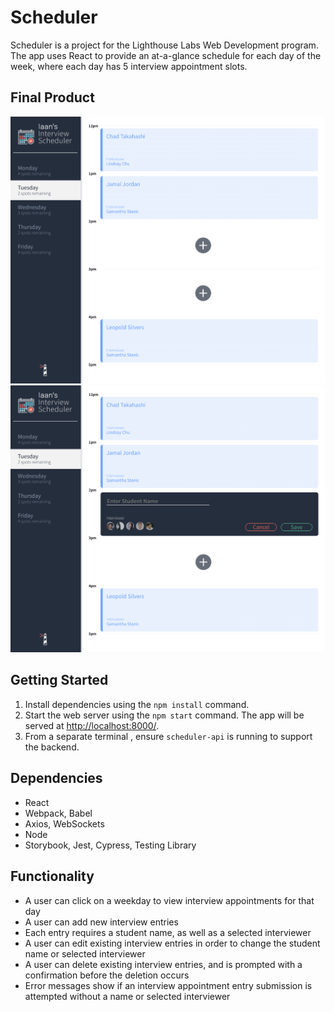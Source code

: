 # Scheduler
Scheduler is a project for the Lighthouse Labs Web Development program. The app uses React to provide an at-a-glance schedule for each day of the week, where each day has 5 interview appointment slots.

## Final Product
!["Example page"](https://github.com/double-slide/scheduler/blob/master/public/images/screen-view1.png "Example page")
!["Example page with new entry"](https://github.com/double-slide/scheduler/blob/master/public/images/screen-view2.png "Example page with new entry")

## Getting Started
1. Install dependencies using the `npm install` command.
2. Start the web server using the `npm start` command. The app will be served at <http://localhost:8000/>.
3. From a separate terminal , ensure `scheduler-api` is running to support the backend.

## Dependencies
- React
- Webpack, Babel
- Axios, WebSockets
- Node
- Storybook, Jest, Cypress, Testing Library

## Functionality
- A user can click on a weekday to view interview appointments for that day
- A user can add new interview entries
- Each entry requires a student name, as well as a selected interviewer
- A user can edit existing interview entries in order to change the student name or selected interviewer
- A user can delete existing interview entries, and is prompted with a confirmation before the deletion occurs
- Error messages show if an interview appointment entry submission is attempted without a name or selected interviewer